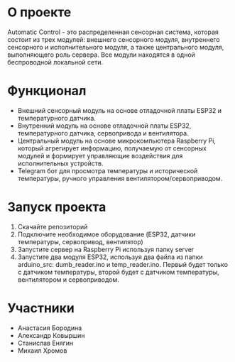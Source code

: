 # О проекте
Automatic Control - это распределенная сенсорная система, которая состоит из трех модулей: внешнего сенсорного модуля, внутреннего сенсорного и исполнительного модуля, а также центрального модуля, выполняющего роль сервера. Все модули находятся в одной беспроводной локальной сети.

# Функционал
* Внешний сенсорный модуль на основе отладочной платы ESP32 и температурного датчика.
* Внутренний модуль на основе отладочной платы ESP32, температурного датчика, сервопривода и вентилятора.
* Центральный модуль на основе микрокомпьютера Raspberry Pi, который агрегирует информацию, получаемую от сенсорных модулей и формирует управляющие воздействия для исполнительных устройств.
* Telegram бот для просмотра температуры и исторической температуры, ручного управления вентилятором/сервоприводом.

# Запуск проекта
1. Скачайте репозиторий
2. Подключите необходимое оборудование (ESP32, датчики температуры, сервопривод, вентилятор)
3. Запустите сервер на Raspberry Pi используя папку server
4. Запустите два модуля ESP32, используя два файла из папки arduino_src: dumb_reader.ino и temp_reader.ino. Первый будет только с датчиком температуры, второй будет с датчиком температуры, вентилятором и сервоприводом.

# Участники
* Анастасия Бородина
* Александр Ковыршин
* Станислав Енягин
* Михаил Хромов
